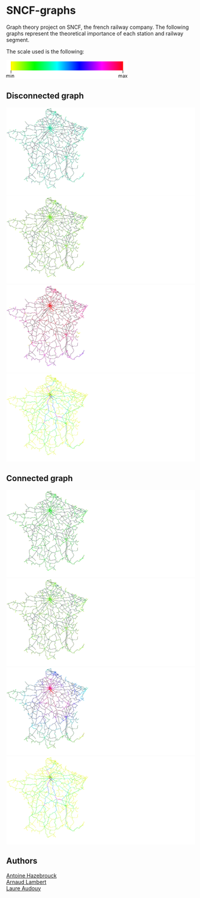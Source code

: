 # SNCF-graphs

Graph theory project on SNCF, the french railway company.
The following graphs represent the theoretical importance of each station and railway segment.

The scale used is the following:

![scale](echelle-HSL.png)

## Disconnected graph

![Graph 1](SVG/SNCF1.svg)
![Graph 2](SVG/SNCF2.svg)   
![Graph 3](SVG/SNCF3.svg)   
![Graph 4](SVG/SNCF4.svg)

## Connected graph

![Connected Graph 1](SVG/SNCF_connexe1.svg)
![Connected Graph 2](SVG/SNCF_connexe2.svg)   
![Connected Graph 3](SVG/SNCF_connexe3.svg)   
![Connected Graph 4](SVG/SNCF_connexe4.svg)

## Authors
[Antoine Hazebrouck](https://github.com/Ahaz1701)   
[Arnaud Lambert](https://github.com/bloomkail/)   
[Laure Audouy](https://github.com/laure-a)    
